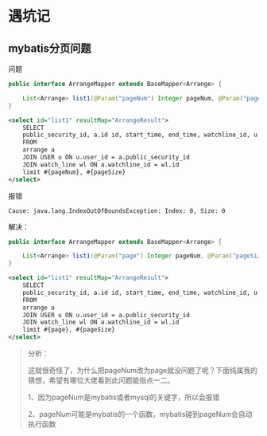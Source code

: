 # 遇坑记

## mybatis分页问题

问题

```java
public interface ArrangeMapper extends BaseMapper<Arrange> {

    List<Arrange> list1(@Param("pageNum") Integer pageNum, @Param("pageSize") Integer pageSize);
}
```

```xml
<select id="list1" resultMap="ArrangeResult">
    SELECT
    public_security_id, a.id id, start_time, end_time, watchline_id, u.username username, wl.line line
    FROM
    arrange a
    JOIN USER u ON u.user_id = a.public_security_id
    JOIN watch_line wl ON a.watchline_id = wl.id
    limit #{pageNum}, #{pageSize}
</select>
```

报错

```
Cause: java.lang.IndexOutOfBoundsException: Index: 0, Size: 0
```

解决：

```java
public interface ArrangeMapper extends BaseMapper<Arrange> {

    List<Arrange> list1(@Param("page") Integer pageNum, @Param("pageSize") Integer pageSize);
}
```

```xml
<select id="list1" resultMap="ArrangeResult">
    SELECT
    public_security_id, a.id id, start_time, end_time, watchline_id, u.username username, wl.line line
    FROM
    arrange a
    JOIN USER u ON u.user_id = a.public_security_id
    JOIN watch_line wl ON a.watchline_id = wl.id
    limit #{page}, #{pageSize}
</select>
```

> 分析：
>
> 这就很奇怪了，为什么把pageNum改为page就没问题了呢？下面纯属我的猜想，希望有哪位大佬看到此问题能指点一二。
>
> 1、因为pageNum是mybatis或者mysql的关键字，所以会报错
>
> 2、pageNum可能是mybatis的一个函数，mybatis碰到pageNum会自动执行函数